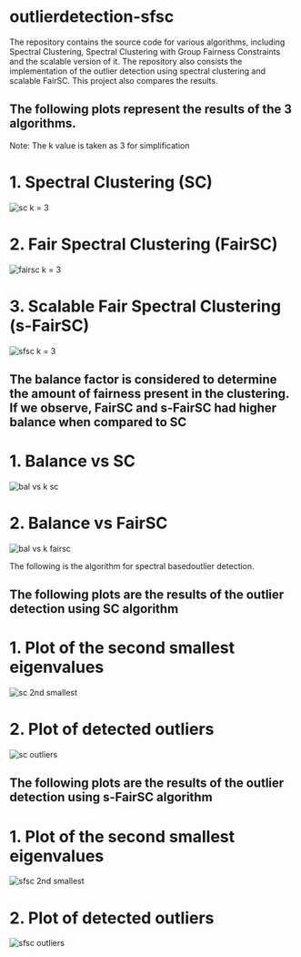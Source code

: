 # outlierdetection-sfsc
The repository contains the source code for various algorithms, including Spectral Clustering, Spectral Clustering with Group Fairness Constraints and the scalable version of it. The repository also consists the implementation of the outlier detection using spectral clustering and scalable FairSC. This project also compares the results. 


## The following plots represent the results of the 3 algorithms.
Note: The k value is taken as 3 for simplification

# 1. Spectral Clustering (SC)
![sc k = 3](https://github.com/nikshipta-20/outlierdetection-sfsc/assets/122418060/a555dec5-ee60-4515-8a2b-2fe1a02bf738)

# 2. Fair Spectral Clustering (FairSC)
![fairsc k = 3](https://github.com/nikshipta-20/outlierdetection-sfsc/assets/122418060/e42244b5-2c4a-4857-9ae4-94b4738b94c3)

# 3. Scalable Fair Spectral Clustering (s-FairSC)
![sfsc k = 3](https://github.com/nikshipta-20/outlierdetection-sfsc/assets/122418060/0bd9d1fd-11c6-47dc-bbc2-2ef36b883d8e)


## The balance factor is considered to determine the amount of fairness present in the clustering. If we observe, FairSC and s-FairSC had higher balance when compared to SC

# 1. Balance vs SC
![bal vs k sc](https://github.com/nikshipta-20/outlierdetection-sfsc/assets/122418060/1c5a120d-4045-4a04-b258-d3fd49d3e855)

# 2. Balance vs FairSC
![bal vs k fairsc](https://github.com/nikshipta-20/outlierdetection-sfsc/assets/122418060/0402db86-c6c1-4c3e-b1ab-363519a089ba)


The following is the algorithm for spectral basedoutlier detection.


## The following plots are the results of the outlier detection using SC algorithm

# 1. Plot of the second smallest eigenvalues
![sc 2nd smallest](https://github.com/nikshipta-20/outlierdetection-sfsc/assets/122418060/361a6e5a-2e37-41f4-ae86-c7770e663e2d)

# 2. Plot of detected outliers
![sc outliers](https://github.com/nikshipta-20/outlierdetection-sfsc/assets/122418060/19a68ce3-65d9-436b-9dfa-562ac9e89e54)


## The following plots are the results of the outlier detection using s-FairSC algorithm

# 1. Plot of the second smallest eigenvalues
![sfsc 2nd smallest](https://github.com/nikshipta-20/outlierdetection-sfsc/assets/122418060/e88675dc-505b-47b5-a172-99da9be73972)

# 2. Plot of detected outliers
![sfsc outliers](https://github.com/nikshipta-20/outlierdetection-sfsc/assets/122418060/4887baab-215b-47a0-9564-d380054d6216)
